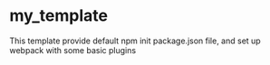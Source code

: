 # my_template
This template provide default npm init package.json file, and set up webpack with some basic plugins